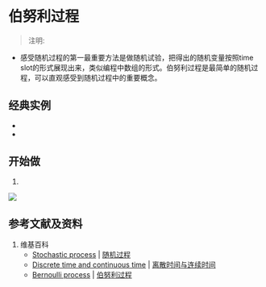 # 伯努利过程

> 注明:
>  
- 感受随机过程的第一最重要方法是做随机试验，把得出的随机变量按照time slot的形式展现出来，类似编程中数组的形式。伯努利过程是最简单的随机过程，可以直观感受到随机过程中的重要概念。

## 经典实例

- 
- 

## 开始做


1.

![](/images/概率/随机过程/伯努利过程/1a1.jpg)

## 参考文献及资料

1. 维基百科
	- [Stochastic process](https://en.wikipedia.org/wiki/Stochastic_process) | [随机过程](https://zh.wikipedia.org/wiki/随机过程) 
	- [Discrete time and continuous time](https://en.wikipedia.org/wiki/Discrete_time_and_continuous_time) | [离散时间与连续时间](https://zh.wikipedia.org/wiki/离散时间与连续时间) 
	- [Bernoulli process](https://en.wikipedia.org/wiki/Bernoulli_process) | [伯努利过程](https://zh.wikipedia.org/wiki/伯努利过程) 

